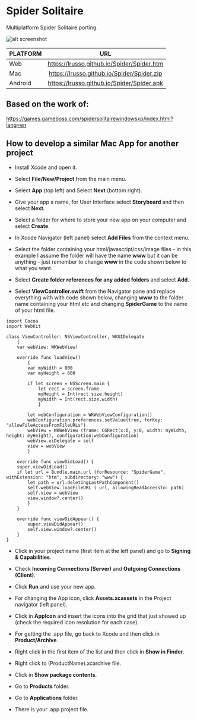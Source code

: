 # Spider Solitaire

Multiplatform Spider Solitaire porting.

![alt screenshot](https://raw.githubusercontent.com/lrusso/Spider/master/Spider.png)

| PLATFORM  | URL
| :------------ |:---------------:|
| Web | https://lrusso.github.io/Spider/Spider.htm
| Mac | https://lrusso.github.io/Spider/Spider.zip
| Android | https://lrusso.github.io/Spider/Spider.apk

## Based on the work of:

https://games.gameboss.com/spidersolitairewindowsxp/index.html?lang=en

## How to develop a similar Mac App for another project

* Install Xcode and open it.

* Select **File/New/Project** from the main menu.

* Select **App** (top left) and Select **Next** (bottom right).

* Give your app a name, for User Interface select **Storyboard** and then select **Next**.

* Select a folder for where to store your new app on your computer and select **Create**.

* In Xcode Navigator (left panel) select **Add Files** from the context menu.

* Select the folder containing your html/javascript/css/image files - in this example I assume the folder will have the name **www** but it can be anything - just remember to change **www** in the code shown below to what you want.

* Select **Create folder references for any added folders** and select **Add**.

* Select **ViewController.swift** from the Navigator pane and replace everything with with code shown below, changing **www** to the folder name containing your html etc and changing **SpiderGame** to the name of your html file.

```
import Cocoa
import WebKit

class ViewController: NSViewController, WKUIDelegate
    {
    var webView: WKWebView!

    override func loadView()
        {
        var myWidth = 800
        var myHeight = 600

        if let screen = NSScreen.main {
            let rect = screen.frame
            myHeight = Int(rect.size.height)
            myWidth = Int(rect.size.width)
            }

        let webConfiguration = WKWebViewConfiguration()
        webConfiguration.preferences.setValue(true, forKey: "allowFileAccessFromFileURLs")
        webView = WKWebView (frame: CGRect(x:0, y:0, width: myWidth, height: myHeight), configuration:webConfiguration)
        webView.uiDelegate = self
        view = webView
        }

    override func viewDidLoad() {
    super.viewDidLoad()
    if let url = Bundle.main.url (forResource: "SpiderGame", withExtension: "htm", subdirectory: "www") {
        let path = url.deletingLastPathComponent()
        self.webView.loadFileURL ( url, allowingReadAccessTo: path)
        self.view = webView
        view.window?.center()
        }
    }
    
    override func viewDidAppear() {
        super.viewDidAppear()
        self.view.window?.center()
    }
}
```

* Click in your project name (first item at the left panel) and go to **Signing & Capabilities**.

* Check **Incoming Connections (Server)** and **Outgoing Connections (Client)**.

* Click **Run** and use your new app.

* For changing the App icon, click **Assets.xcassets** in the Project navigator (left panel).

* Click in **AppIcon** and insert the icons into the grid that just showed up (check the required icon resolution for each case).

* For getting the .app file, go back to Xcode and then click in **Product/Archive**.

* Right click in the first item of the list and then click in **Show in Finder**.

* Right click to (ProductName).xcarchive file.

* Click in **Show package contents**.

* Go to **Products** folder.

* Go to **Applications** folder.

* There is your .app project file.
